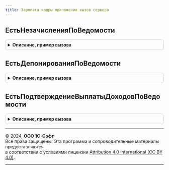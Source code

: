 ```yaml
---
title: Зарплата кадры приложения вызов сервера
---
```



## ЕстьНезачисленияПоВедомости
<details style="margin: 1em 0; padding: 0.5em; border: 1px solid #ccc; border-radius: 6px;">

<summary style="font-weight: bold; cursor: pointer;">Описание, пример вызова</summary>

```bsl

Функция ЕстьНезачисленияПоВедомости(Ведомость, Проведен = Неопределено) Экспорт
```

Пример вызова
```bsl
Результат = ЗарплатаКадрыПриложенияВызовСервера.ЕстьНезачисленияПоВедомости(Ведомость, Проведен);
```
</details>

## ЕстьДепонированияПоВедомости
<details style="margin: 1em 0; padding: 0.5em; border: 1px solid #ccc; border-radius: 6px;">

<summary style="font-weight: bold; cursor: pointer;">Описание, пример вызова</summary>

```bsl

Функция ЕстьДепонированияПоВедомости(Ведомость, Проведен = Неопределено) Экспорт
```

Пример вызова
```bsl
Результат = ЗарплатаКадрыПриложенияВызовСервера.ЕстьДепонированияПоВедомости(Ведомость, Проведен);
```
</details>

## ЕстьПодтверждениеВыплатыДоходовПоВедомости
<details style="margin: 1em 0; padding: 0.5em; border: 1px solid #ccc; border-radius: 6px;">

<summary style="font-weight: bold; cursor: pointer;">Описание, пример вызова</summary>

```bsl

Функция ЕстьПодтверждениеВыплатыДоходовПоВедомости(Ведомость) Экспорт
```

Пример вызова
```bsl
Результат = ЗарплатаКадрыПриложенияВызовСервера.ЕстьПодтверждениеВыплатыДоходовПоВедомости(Ведомость) 
```
</details>

---

© 2024, **ООО 1С-Софт**  
Все права защищены. Эта программа и сопроводительные материалы предоставляются  
в соответствии с условиями лицензии [Attribution 4.0 International (CC BY 4.0)](https://creativecommons.org/licenses/by/4.0/legalcode).

---
